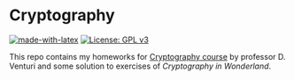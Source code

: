 # Cryptography

[![made-with-latex](https://img.shields.io/badge/Made%20with-LaTeX-008080.svg)](https://www.latex-project.org/)
[![License: GPL v3](https://img.shields.io/badge/License-GPL%20v3-blue.svg)](https://www.gnu.org/licenses/gpl-3.0)

This repo contains my homeworks for [Cryptography course](http://danieleventuri.altervista.org/crypto1920.shtml) by professor D. Venturi and some solution to exercises of *Cryptography in Wonderland*.
